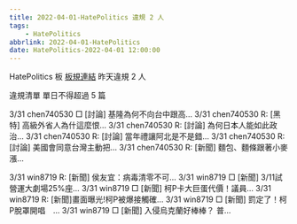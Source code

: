 ```yaml
---
title: 2022-04-01-HatePolitics 違規 2 人
tags:
    - HatePolitics
abbrlink: 2022-04-01-HatePolitics
date: HatePolitics-2022-04-01 12:00:00
---
```

HatePolitics 板 [板規連結](https://www.ptt.cc/bbs/HatePolitics/M.1617115262.A.D60.html)
昨天違規 2 人
<!-- more -->

違規清單
單日不得超過 5 篇

3/31 chen740530 □ [討論] 基隆為何不向台中跟高…
3/31 chen740530 R: [黑特] 高級外省人為什這麼恨…
3/31 chen740530 R: [討論] 為何日本人能如此政治…
3/31 chen740530 R: [討論] 當年禮讓阿北是不是錯…
3/31 chen740530 R: [討論] 美國會同意台灣主動把…
3/31 chen740530 R: [新聞] 麵包、麵條跟著小麥漲…

3/31 win8719 R: [新聞] 侯友宜：病毒清零不可…
3/31 win8719 □ [新聞] 3/11試營運大劇場25%座…
3/31 win8719 □ [新聞] 柯P卡大巨蛋代價！議員…
3/31 win8719 R: [新聞]畫面曝光!柯P被爆接觸確…
3/31 win8719 □ [新聞] 罰定了！柯P脫罩開唱　…
3/31 win8719 □ [新聞] 入侵烏克蘭好棒棒？ 普…